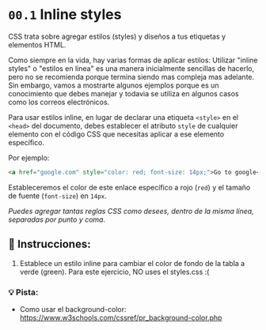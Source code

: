 # `00.1` Inline styles


CSS trata sobre agregar estilos (styles) y diseños a tus etiquetas y elementos HTML.

Como siempre en la vida, hay varias formas de aplicar estilos: Utilizar "inline styles" o "estilos en linea" es una manera inicialmente sencillas de hacerlo, pero no se recomienda porque termina siendo mas compleja mas adelante. Sin embargo, vamos a mostrarte algunos ejemplos porque es un conocimiento que debes manejar y todavia se utiliza en algunos casos como los correos electrónicos.

Para usar estilos inline, en lugar de declarar una etiqueta `<style>` en el `<head>` del documento, debes establecer el atributo `style` de cualquier elemento con el código CSS que necesitas aplicar a ese elemento específico.

Por ejemplo:

```html
<a href="google.com" style="color: red; font-size: 14px;">Go to google</a>
```

Estableceremos el color de este enlace específico a rojo (`red`) y el tamaño de fuente (`font-size`) en `14px`.

*Puedes agregar tantas reglas CSS como desees, dentro de la misma línea, separadas por punto y coma.*

## 📝 Instrucciones:


1. Establece un estilo inline para cambiar el color de fondo de la tabla a verde (green). Para este ejercicio, NO uses el styles.css :(

### 💡 Pista:

- Como usar el background-color: https://www.w3schools.com/cssref/pr_background-color.php
